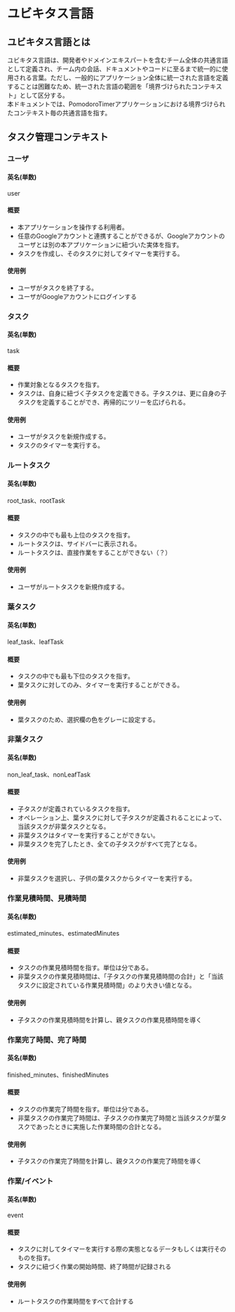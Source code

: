 # ユビキタス言語

## ユビキタス言語とは
ユビキタス言語は、開発者やドメインエキスパートを含むチーム全体の共通言語として定義され、チーム内の会話、ドキュメントやコードに至るまで統一的に使用される言葉。ただし、一般的にアプリケーション全体に統一された言語を定義することは困難なため、統一された言語の範囲を「境界づけられたコンテキスト」として区分する。  
本ドキュメントでは、PomodoroTimerアプリケーションにおける境界づけられたコンテキスト毎の共通言語を指す。

## タスク管理コンテキスト

### ユーザ
#### 英名(単数)
user
#### 概要
- 本アプリケーションを操作する利用者。  
- 任意のGoogleアカウントと連携することができるが、Googleアカウントのユーザとは別の本アプリケーションに紐づいた実体を指す。
- タスクを作成し、そのタスクに対してタイマーを実行する。  
#### 使用例
- ユーザがタスクを終了する。
- ユーザがGoogleアカウントにログインする

### タスク
#### 英名(単数)
task
#### 概要
- 作業対象となるタスクを指す。  
- タスクは、自身に紐づく子タスクを定義できる。子タスクは、更に自身の子タスクを定義することができ、再帰的にツリーを広げられる。
#### 使用例
- ユーザがタスクを新規作成する。
- タスクのタイマーを実行する。

### ルートタスク
#### 英名(単数)
root_task、rootTask
#### 概要
- タスクの中でも最も上位のタスクを指す。  
- ルートタスクは、サイドバーに表示される。
- ルートタスクは、直接作業をすることができない（？）
#### 使用例
- ユーザがルートタスクを新規作成する。

### 葉タスク
#### 英名(単数)
leaf_task、leafTask
#### 概要
- タスクの中でも最も下位のタスクを指す。  
- 葉タスクに対してのみ、タイマーを実行することができる。
#### 使用例
- 葉タスクのため、選択欄の色をグレーに設定する。

### 非葉タスク
#### 英名(単数)
non_leaf_task、nonLeafTask
#### 概要
- 子タスクが定義されているタスクを指す。  
- オペレーション上、葉タスクに対して子タスクが定義されることによって、当該タスクが非葉タスクとなる。
- 非葉タスクはタイマーを実行することができない。
- 非葉タスクを完了したとき、全ての子タスクがすべて完了となる。
#### 使用例
- 非葉タスクを選択し、子供の葉タスクからタイマーを実行する。

### 作業見積時間、見積時間
#### 英名(単数)
estimated_minutes、estimatedMinutes
#### 概要
- タスクの作業見積時間を指す。単位は分である。
- 非葉タスクの作業見積時間は、「子タスクの作業見積時間の合計」と「当該タスクに設定されている作業見積時間」のより大きい値となる。
#### 使用例
- 子タスクの作業見積時間を計算し、親タスクの作業見積時間を導く

### 作業完了時間、完了時間
#### 英名(単数)
finished_minutes、finishedMinutes
#### 概要
- タスクの作業完了時間を指す。単位は分である。
- 非葉タスクの作業完了時間は、子タスクの作業完了時間と当該タスクが葉タスクであったときに実施した作業時間の合計となる。
#### 使用例
- 子タスクの作業完了時間を計算し、親タスクの作業完了時間を導く

### 作業/イベント
#### 英名(単数)
event
#### 概要
- タスクに対してタイマーを実行する際の実態となるデータもしくは実行そのものを指す。
- タスクに紐づく作業の開始時間、終了時間が記録される
#### 使用例
- ルートタスクの作業時間をすべて合計する